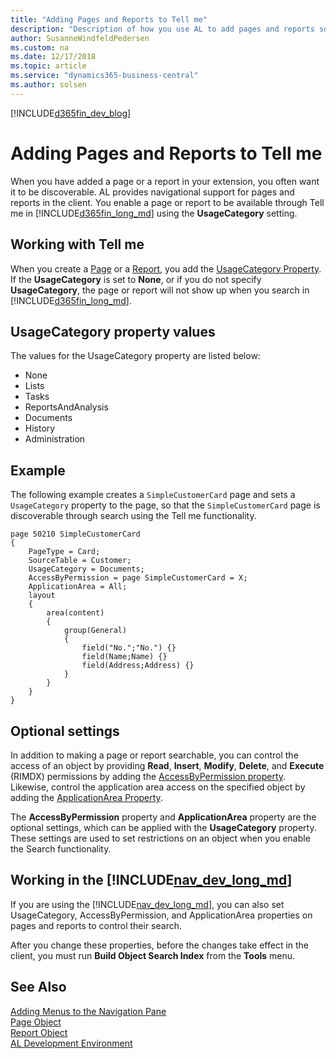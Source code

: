 ```yaml
---
title: "Adding Pages and Reports to Tell me"
description: "Description of how you use AL to add pages and reports so that they are discoverable through search in the client."
author: SusanneWindfeldPedersen
ms.custom: na
ms.date: 12/17/2018
ms.topic: article
ms.service: "dynamics365-business-central"
ms.author: solsen
---
```


[!INCLUDE[d365fin_dev_blog](includes/d365fin_dev_blog.md)]

# Adding Pages and Reports to Tell me
When you have added a page or a report in your extension, you often want it to be discoverable. AL provides navigational support for pages and reports in the client. You enable a page or report to be available through Tell me in [!INCLUDE[d365fin_long_md](includes/d365fin_long_md.md)] using the **UsageCategory** setting. 

## Working with Tell me
When you create a [Page](devenv-page-object.md) or a [Report](devenv-report-object.md), you add the [UsageCategory Property](properties/devenv-usagecategory-property.md). If the **UsageCategory** is set to **None**, or if you do not specify **UsageCategory**, the page or report will not show up when you search in [!INCLUDE[d365fin_long_md](includes/d365fin_long_md.md)]. 

## UsageCategory property values
The values for the UsageCategory property are listed below: 

- None
- Lists
- Tasks
- ReportsAndAnalysis
- Documents
- History
- Administration

## Example
The following example creates a `SimpleCustomerCard` page and sets a `UsageCategory` property to the page, so that the `SimpleCustomerCard` page is discoverable through search using the Tell me functionality. 

```
page 50210 SimpleCustomerCard 
{ 
    PageType = Card; 
    SourceTable = Customer; 
    UsageCategory = Documents;  
    AccessByPermission = page SimpleCustomerCard = X;
    ApplicationArea = All;
    layout 
    { 
        area(content) 
        { 
            group(General) 
            { 
                field("No.";"No.") {} 
                field(Name;Name) {} 
                field(Address;Address) {} 
            } 
        } 
    } 
} 
```

## Optional settings
In addition to making a page or report searchable, you can control the access of an object by providing **Read**, **Insert**, **Modify**, **Delete**, and **Execute** (RIMDX) permissions by adding the [AccessByPermission property](properties/devenv-accessbypermission-property.md). Likewise, control the application area access on the specified object by adding the [ApplicationArea Property](properties/devenv-applicationarea-property.md). 

The **AccessByPermission** property and **ApplicationArea** property are the optional settings, which can be applied with the **UsageCategory** property. These settings are used to set restrictions on an object when you enable the Search functionality.

## Working in the [!INCLUDE[nav_dev_long_md](includes/nav_dev_long_md.md)]
If you are using the [!INCLUDE[nav_dev_long_md](includes/nav_dev_long_md.md)], you can also set UsageCategory, AccessByPermission, and ApplicationArea properties on pages and reports to control their search.

After you change these properties, before the changes take effect in the client, you must run **Build Object Search Index** from the **Tools** menu.


## See Also
[Adding Menus to the Navigation Pane](devenv-adding-menus-to-navigation-pane.md)  
[Page Object](devenv-page-object.md)  
[Report Object](devenv-report-object.md)  
[AL Development Environment](devenv-reference-overview.md)
